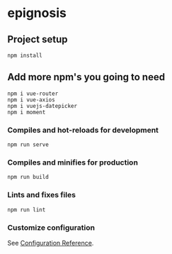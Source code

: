 # epignosis

## Project setup
```
npm install
```
## Add more npm's you going to need
```
npm i vue-router
npm i vue-axios
npm i vuejs-datepicker
npm i moment
```

### Compiles and hot-reloads for development
```
npm run serve
```

### Compiles and minifies for production
```
npm run build
```

### Lints and fixes files
```
npm run lint
```

### Customize configuration
See [Configuration Reference](https://cli.vuejs.org/config/).
